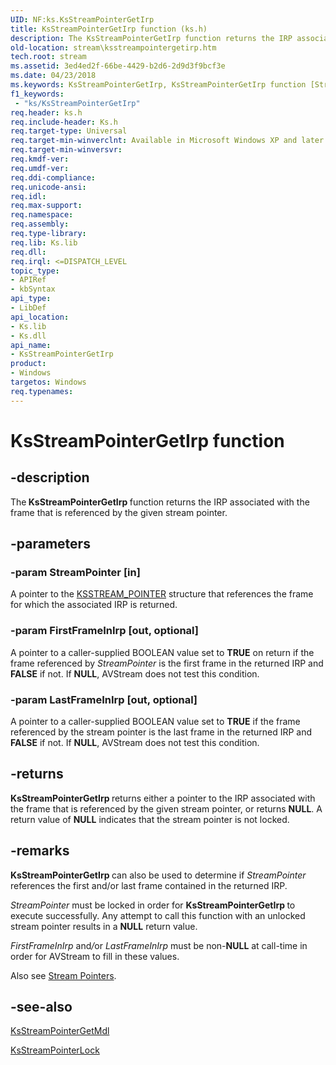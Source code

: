 ```yaml
---
UID: NF:ks.KsStreamPointerGetIrp
title: KsStreamPointerGetIrp function (ks.h)
description: The KsStreamPointerGetIrp function returns the IRP associated with the frame that is referenced by the given stream pointer.
old-location: stream\ksstreampointergetirp.htm
tech.root: stream
ms.assetid: 3ed4ed2f-66be-4429-b2d6-2d9d3f9bcf3e
ms.date: 04/23/2018
ms.keywords: KsStreamPointerGetIrp, KsStreamPointerGetIrp function [Streaming Media Devices], avfunc_57ecd1af-c967-473c-b475-1d91bc42f2eb.xml, ks/KsStreamPointerGetIrp, stream.ksstreampointergetirp
f1_keywords:
 - "ks/KsStreamPointerGetIrp"
req.header: ks.h
req.include-header: Ks.h
req.target-type: Universal
req.target-min-winverclnt: Available in Microsoft Windows XP and later operating systems and DirectX 8.0 and later DirectX versions.
req.target-min-winversvr: 
req.kmdf-ver: 
req.umdf-ver: 
req.ddi-compliance: 
req.unicode-ansi: 
req.idl: 
req.max-support: 
req.namespace: 
req.assembly: 
req.type-library: 
req.lib: Ks.lib
req.dll: 
req.irql: <=DISPATCH_LEVEL
topic_type:
- APIRef
- kbSyntax
api_type:
- LibDef
api_location:
- Ks.lib
- Ks.dll
api_name:
- KsStreamPointerGetIrp
product:
- Windows
targetos: Windows
req.typenames: 
---
```


# KsStreamPointerGetIrp function


## -description


The<b> KsStreamPointerGetIrp </b>function returns the IRP associated with the frame that is referenced by the given stream pointer.


## -parameters




### -param StreamPointer [in]

A pointer to the <a href="https://docs.microsoft.com/windows-hardware/drivers/ddi/ks/ns-ks-_ksstream_pointer">KSSTREAM_POINTER</a> structure that references the frame for which the associated IRP is returned.


### -param FirstFrameInIrp [out, optional]

A pointer to a caller-supplied BOOLEAN value set to <b>TRUE</b> on return if the frame referenced by <i>StreamPointer</i> is the first frame in the returned IRP and <b>FALSE</b> if not. If <b>NULL</b>, AVStream does not test this condition.


### -param LastFrameInIrp [out, optional]

A pointer to a caller-supplied BOOLEAN value set to <b>TRUE</b> if the frame referenced by the stream pointer is the last frame in the returned IRP and <b>FALSE</b> if not. If <b>NULL</b>, AVStream does not test this condition.


## -returns



<b>KsStreamPointerGetIrp </b>returns either a pointer to the IRP associated with the frame that is referenced by the given stream pointer, or returns <b>NULL</b>. A return value of <b>NULL</b> indicates that the stream pointer is not locked.




## -remarks



<b>KsStreamPointerGetIrp </b>can also be used to determine if <i>StreamPointer</i> references the first and/or last frame contained in the returned IRP.

<i>StreamPointer</i> must be locked in order for <b>KsStreamPointerGetIrp </b>to execute successfully. Any attempt to call this function with an unlocked stream pointer results in a <b>NULL</b> return value.

<i>FirstFrameInIrp </i>and<i>/</i>or <i>LastFrameInIrp</i> must be non-<b>NULL</b> at call-time in order for AVStream to fill in these values.

Also see <a href="https://docs.microsoft.com/windows-hardware/drivers/stream/stream-pointers">Stream Pointers</a>.




## -see-also




<a href="https://docs.microsoft.com/windows-hardware/drivers/ddi/ks/nf-ks-ksstreampointergetmdl">KsStreamPointerGetMdl</a>



<a href="https://docs.microsoft.com/windows-hardware/drivers/devtest/ks-ksstreampointerlock">KsStreamPointerLock</a>
 

 

